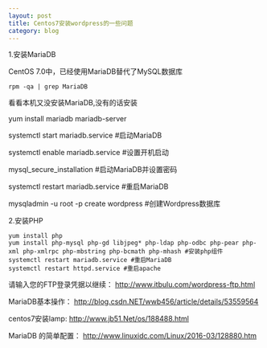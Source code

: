 ```yaml
---
layout: post
title: Centos7安装wordpress的一些问题
category: blog
---
```

1.安装MariaDB

CentOS 7.0中，已经使用MariaDB替代了MySQL数据库

`
rpm -qa | grep MariaDB
`

看看本机又没安装MariaDB,没有的话安装

yum install mariadb mariadb-server

systemctl start mariadb.service #启动MariaDB

systemctl enable mariadb.service #设置开机启动

mysql_secure_installation #启动MariaDB并设置密码

systemctl restart mariadb.service #重启MariaDB

mysqladmin -u root -p create wordpress #创建Wordpress数据库

2.安装PHP

```
yum install php
yum install php-mysql php-gd libjpeg* php-ldap php-odbc php-pear php-xml php-xmlrpc php-mbstring php-bcmath php-mhash #安装php组件
systemctl restart mariadb.service #重启MariaDB
systemctl restart httpd.service #重启apache

```

请输入您的FTP登录凭据以继续：
http://www.itbulu.com/wordpress-ftp.html

MariaDB基本操作：
http://blog.csdn.NET/wwb456/article/details/53559564

centos7安装lamp:
http://www.jb51.Net/os/188488.html

MariaDB 的简单配置：
http://www.linuxidc.com/Linux/2016-03/128880.htm